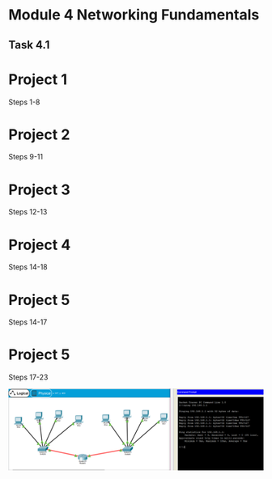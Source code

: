 # Module 4 Networking Fundamentals

## Task 4.1

# Project 1

Steps 1-8

# Project 2

Steps 9-11

# Project 3

Steps 12-13

# Project 4

Steps 14-18

# Project 5

Steps 14-17

# Project 5

Steps 17-23

<img src="https://github.com/Yuliia-Sadoma/DevOps_online_Kyiv_2020Q42021Q1/blob/main/m4/task4.1/screenshots/10.png?raw=true">

